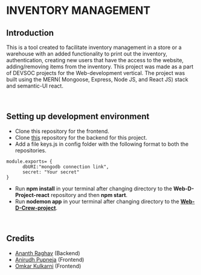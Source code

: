 # INVENTORY MANAGEMENT

## Introduction

This is a tool created to facilitate inventory management in a store or a warehouse with an added functionality to print out the inventory, authentication, creating new users that have the access to the website, adding/removing items from the inventory. This project was made as a part of DEVSOC projects for the Web-development vertical. The project was built using the MERN( Mongoose, Express, Node JS, and React JS) stack and semantic-UI react.

<br />

## Setting up development environment
* Clone this repository for the frontend.
* Clone [this](https://github.com/ananth243/WebD-Crew-project) repository for the backend for this project.
* Add a file keys.js in config folder with the following format to both the repositories.
```
module.exports= {
      dbURI:"mongodb connection link",
      secret: "Your secret"
}
```
* Run **npm install** in your terminal after changing directory to the **Web-D-Project-react** repository and then **npm start**.
* Run **nodemon app** in your terminal after changing directory to the **[Web-D-Crew-project](https://github.com/ananth243/WebD-Crew-project)**.

<br />

## Credits
* [Ananth Raghav](https://github.com/ananth243/) (Backend)
* [Anirudh Pupneja](https://github.com/apupneja/) (Frontend)
* [Omkar Kulkarni](https://github.com/oak2905/) (Frontend)

